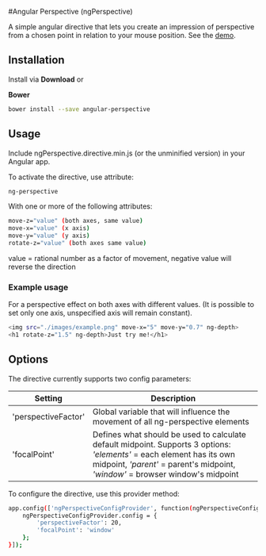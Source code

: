 #Angular Perspective (ngPerspective)

A simple angular directive that lets you create an impression of perspective from a chosen point in relation to your mouse position.
See the [demo](http://www.ngdepth.matuspeciar.com).

## Installation

Install via __Download__ or

__Bower__
```bash
bower install --save angular-perspective
```
## Usage
Include ngPerspective.directive.min.js (or the unminified version) in your Angular app.

To activate the directive, use attribute:
```bash
ng-perspective
```

With one or more of the following attributes:
```bash
move-z="value" (both axes, same value)
move-x="value" (x axis)
move-y="value" (y axis)
rotate-z="value" (both axes same value)
```
value = rational number as a factor of movement, negative value will reverse the direction

### Example usage
For a perspective effect on both axes with different values.
(It is possible to set only one axis, unspecified axis will remain constant).
```bash
<img src="./images/example.png" move-x="5" move-y="0.7" ng-depth>
<h1 rotate-z="1.5" ng-depth>Just try me!</h1>
```

## Options
The directive currently supports two config parameters:

| Setting | Description |
| --- | --- |
| 'perspectiveFactor' | Global variable that will influence the movement of all ng-perspective elements |
| 'focalPoint' | Defines what should be used to calculate default midpoint. Supports 3 options: *'elements'* = each element has its own midpoint, *'parent'* = parent's midpoint, *'window'* = browser window's midpoint|

To configure the directive, use this provider method:
```bash
app.config(['ngPerspectiveConfigProvider', function(ngPerspectiveConfigProvider) {
    ngPerspectiveConfigProvider.config = {
        'perspectiveFactor': 20,
        'focalPoint': 'window'
    };
}]);
```
